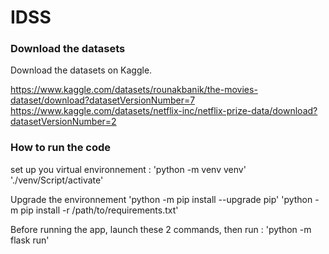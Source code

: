 # IDSS

### Download the datasets
Download the datasets on Kaggle.

https://www.kaggle.com/datasets/rounakbanik/the-movies-dataset/download?datasetVersionNumber=7
https://www.kaggle.com/datasets/netflix-inc/netflix-prize-data/download?datasetVersionNumber=2
### How to run the code
set up you virtual environnement : 'python -m venv venv' './venv/Script/activate'

Upgrade the environnement 'python -m pip install --upgrade pip' 'python -m pip install -r /path/to/requirements.txt'

Before running the app, launch these 2 commands, then run : 'python -m flask run'
